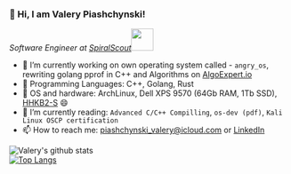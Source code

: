 ### 👋 Hi, I am Valery Piashchynski!

<p><em>Software Engineer at <a href="https://spiralscout.com">SpiralScout</a><img src="https://media.giphy.com/media/WUlplcMpOCEmTGBtBW/giphy.gif" width="40"> 
</em></p>

- 🔭 I’m currently working on own operating system called - `angry_os`, rewriting golang pprof in C++ and Algorithms on [AlgoExpert.io](https://AlgoExpert.io)
- :rocket: Programming Languages: C++, Golang, Rust
- 💾 OS and hardware: ArchLinux, Dell XPS 9570 (64Gb RAM, 1Tb SSD), [HHKB2-S](https://www.amazon.com/Fujitsu-Hacking-Keyboard-Professional-Compact/dp/B07K9DVP46) :smile:
- 🌱 I’m currently reading: `Advanced C/C++ Compilling`, `os-dev (pdf)`, `Kali Linux OSCP certification`
- 📫 How to reach me: piashchynski_valery@icloud.com or [LinkedIn](https://linkedin.com/in/0xdev)

![Valery's github stats](https://github-readme-stats.vercel.app/api?username=48d90782&show_icons=true&count_private=true)  
[![Top Langs](https://github-readme-stats.vercel.app/api/top-langs/?username=48d90782&layout=compact&count_private=true)](https://github.com/anuraghazra/github-readme-stats)
